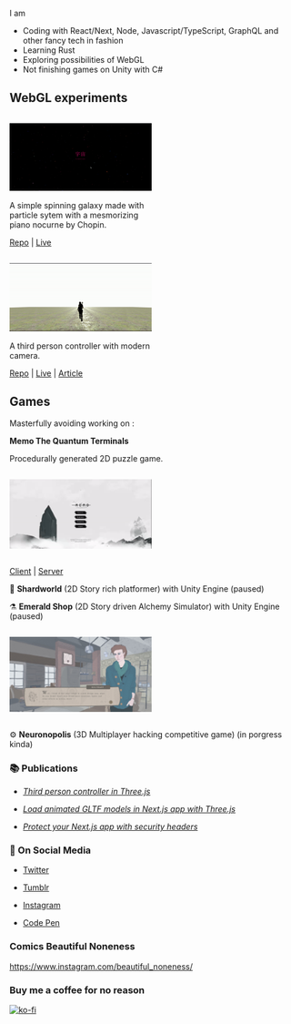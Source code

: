 
I am

- Coding with React/Next, Node, Javascript/TypeScript, GraphQL and other fancy tech in fashion 
- Learning Rust
- Exploring possibilities of WebGL 
- Not finishing games on Unity with C#


## WebGL experiments


<div style='width:100%; display:inline-block;'>
<div style="width:250px">

![Galaxy](assets/space.gif?raw=true "Galaxy")

</div>
<div style="width:250px">
A simple spinning galaxy made with particle sytem with a mesmorizing piano nocurne by Chopin.
</div>
</div>

[Repo](https://github.com/oslavdev/flying-through-space) | 
[Live](https://flying-through-space.vercel.app/) 

<div style='width:100%; display:inline-block;'>
<div style="width:250px">


![Third](assets/third.gif?raw=true "Third")

</div>
<div style="width:250px">
A third person controller with modern camera. 
</div>
</div>

[Repo](https://github.com/oslavdev/webgl-third-person-controller) | 
[Live](https://webgl-third-person-controller.vercel.app/) | 
[Article](https://oslavdev.medium.com/third-person-controller-in-three-js-b643bec50f92)


## Games

Masterfully avoiding working on :


**Memo The Quantum Terminals**

Procedurally generated 2D puzzle game.

<div style='width:100%; display:inline-block;'>
<div style="width:250px">

![Memo](assets/memo.gif?raw=true "Memo")

</div>
</div>

[Client](https://github.com/oslavdev/memo-the-quantum-terminals-client)
|
[Server](https://github.com/oslavdev/memo-the-quantum-terminals-server)

🔮 **Shardworld** (2D Story rich platformer) with Unity Engine (paused)

⚗️ **Emerald Shop** (2D Story driven Alchemy Simulator) with Unity Engine (paused)

<div style='width:100%; display:inline-block;'>
<div style="width:250px">


![Emerald Shop](assets/ES.jpg?raw=true "Emerald Shop")

</div>
</div>

⚙️ **Neuronopolis** (3D Multiplayer hacking competitive game) (in porgress kinda)

### 📚 Publications

- [*Third person controller in Three.js*](https://oslavdev.medium.com/third-person-controller-in-three-js-b643bec50f92)

- [*Load animated GLTF models in Next.js app with Three.js*](https://oslavdev.medium.com/load-animated-gltf-models-in-next-js-app-with-three-js-8cf0a5d99e10)

- [*Protect your Next.js app with security headers*](https://oslavdev.medium.com/protect-your-next-js-app-with-security-headers-7f70f4a95d63)


### 📱 On Social Media

- [Twitter](https://twitter.com/oslavdev)

- [Tumblr](https://www.tumblr.com/blog/ekrijelgames)

- [Instagram](https://www.instagram.com/fogcradle/)

- [Code Pen](https://codepen.io/rijelek/pens/public)

### Comics Beautiful Noneness 

https://www.instagram.com/beautiful_noneness/


### Buy me a coffee for no reason

[![ko-fi](https://ko-fi.com/img/githubbutton_sm.svg)](https://ko-fi.com/D1D2N0KZ)
